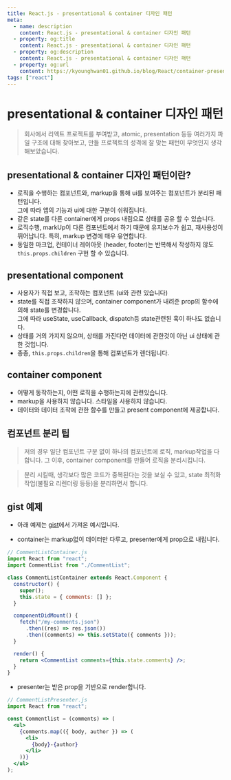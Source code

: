 ```yaml
---
title: React.js - presentational & container 디자인 패턴
meta:
  - name: description
    content: React.js - presentational & container 디자인 패턴
  - property: og:title
    content: React.js - presentational & container 디자인 패턴
  - property: og:description
    content: React.js - presentational & container 디자인 패턴
  - property: og:url
    content: https://kyounghwan01.github.io/blog/React/container-presenter-dessign-pattern/
tags: ["react"]
---
```


# presentational & container 디자인 패턴

> 회사에서 리엑트 프로젝트를 부여받고, atomic, presentation 등등 여러가지 파일 구조에 대해 찾아보고, 만들 프로젝트의 성격에 잘 맞는 패턴이 무엇인지 생각해보았습니다.

## presentational & container 디자인 패턴이란?

- 로직을 수행하는 컴포넌트와, markup을 통해 ui를 보여주는 컴포넌트가 분리된 패턴입니다.<br> 그에 따라 앱의 기능과 ui에 대한 구분이 쉬워집니다.
- 같은 state를 다른 container에게 props 내림으로 상태를 공유 할 수 있습니다.
- 로직수행, markUp이 다른 컴포넌트에서 하기 때문에 유지보수가 쉽고, 재사용성이 뛰어납니다. 특히, markup 변경에 매우 유연합니다.
- 동일한 마크업, 컨테이너 레이아웃 (header, footer)는 반복해서 작성하지 않도 `this.props.children` 구현 할 수 있습니다.

## presentational component

- 사용자가 직접 보고, 조작하는 컴포넌트 (ui와 관련 있습니다)
- state를 직접 조작하지 않으며, container component가 내려준 prop의 함수에 의해 state를 변경합니다. <br>
  그에 따라 useState, useCallback, dispatch등 state관련된 훅이 하나도 없습니다.
- 상태를 거의 가지지 않으며, 상태를 가진다면 데이터에 관한것이 아닌 ui 상태에 관한 것입니다.
- 종종, `this.props.children`을 통해 컴포넌트가 렌더됩니다.

## container component

- 어떻게 동작하는지, 어떤 로직을 수행하는지에 관련있습니다.
- markup을 사용하지 않습니다. 스타일을 사용하지 않습니다.
- 데이터와 데이터 조작에 관한 함수를 만들고 present component에 제공합니다.

## 컴포넌트 분리 팁

> 저의 경우 일단 컴포넌트 구분 없이 하나의 컴포넌트에 로직, markup작업을 다 합니다. 그 이후, container component를 만들어 로직을 분리시킵니다.

> 분리 시킬때, 생각보다 많은 코드가 중복된다는 것을 보실 수 있고, state 최적화 작업(불필요 리렌더링 등등)을 분리하면서 합니다.

## gist 예제

- 아래 예제는 [gist](https://gist.github.com/chantastic/fc9e3853464dffdb1e3c)에서 가져온 예시입니다.

- container는 markup없이 데이터만 다루고, presenter에게 prop으로 내립니다.

```jsx
// CommentListContainer.js
import React from "react";
import CommentList from "./CommentList";

class CommentListContainer extends React.Component {
  constructor() {
    super();
    this.state = { comments: [] };
  }

  componentDidMount() {
    fetch("/my-comments.json")
      .then((res) => res.json())
      .then((comments) => this.setState({ comments }));
  }

  render() {
    return <CommentList comments={this.state.comments} />;
  }
}
```

- presenter는 받은 prop을 기반으로 render합니다.

```jsx
// CommentListPresenter.js
import React from "react";

const Commentlist = (comments) => (
  <ul>
    {comments.map(({ body, author }) => (
      <li>
        {body}-{author}
      </li>
    ))}
  </ul>
);
```

<TagLinks />

<Disqus />
